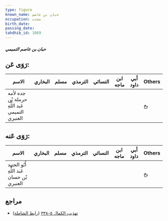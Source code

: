 ```yaml
---
type: figure
known_name: حبان بن عاصم
occupation: محدث
birth_date:
passing_date:
tahdhib_id: 1069
---
```

##### حبان بن عاصم التميمي

## رَوَى عَن:
| الاسم                                           | البخاري | مسلم | الترمذي | النسائي | ابن ماجه | أبي داود | Others |
| ----------------------------------------------- | ------- | ---- | ------- | ------- | -------- | -------- | ------ |
| جده لأمه حرملة بْن عَبد اللَّهِ التميمي العنبري |         |      |         |         |          |          | بخ     |
## رَوَى عَنه:
| الاسم                                      | البخاري | مسلم | الترمذي | النسائي | ابن ماجه | أبي داود | Others |
| ------------------------------------------ | ------- | ---- | ------- | ------- | -------- | -------- | ------ |
| أَبُو الجنيد عَبد اللَّهِ بْن حسان العنبري |         |      |         |         |          |          | بخ     |
## مراجع
- [تهذيب الكمال ٥-٣٣٨](obsidian://open?vault=Tahdhib-al-Kamal&file=Figures/١٠٦٩-حبان%20بن%20عاصم%20التميمي) ([رابط الشاملة](https://shamela.ws/book/3722/2416))